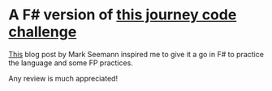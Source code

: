# A F# version of [this journey code challenge](https://github.com/mikehadlow/Journeys)

[This](https://blog.ploeh.dk/2019/10/28/a-basic-haskell-solution-to-the-robot-journeys-coding-exercise/) blog post by Mark Seemann inspired me to give it a go in F# to practice the language and some FP practices.

Any review is much appreciated!
